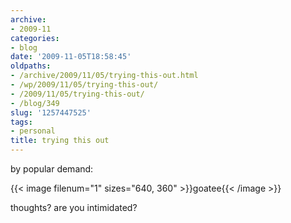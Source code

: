 ```yaml
---
archive:
- 2009-11
categories:
- blog
date: '2009-11-05T18:58:45'
oldpaths:
- /archive/2009/11/05/trying-this-out.html
- /wp/2009/11/05/trying-this-out/
- /2009/11/05/trying-this-out/
- /blog/349
slug: '1257447525'
tags:
- personal
title: trying this out
---
```


by popular demand:

{{< image filenum="1" sizes="640, 360" >}}goatee{{< /image >}}

thoughts? are you intimidated?

